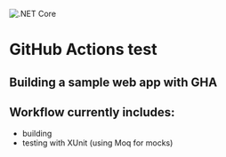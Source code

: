 ![.NET Core](https://github.com/assafstone/ghaForWebApp/workflows/.NET%20Core/badge.svg?event=push)
# GitHub Actions test
## Building a sample web app with GHA

## Workflow currently includes:
- building
- testing with XUnit (using Moq for mocks)
